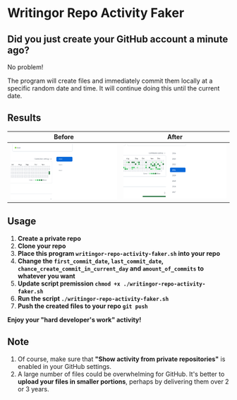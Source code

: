 # Writingor Repo Activity Faker

## Did you just create your GitHub account a minute ago?

No problem!

The program will create files and immediately commit them locally at a specific random date and time. It will continue doing this until the current date.

## Results

| **Before**             | **After**                                       |
|------------------------|------------------------------------------------|
| ![Before script execution](https://github.com/writingor/writingor-repo-activity-faker/blob/main/static/img/before-script-execution.png?raw=true) | ![After script execution](https://github.com/writingor/writingor-repo-activity-faker/blob/main/static/img/after-script-execution.png?raw=true) |

## Usage

1. **Create a private repo**  
2. **Clone your repo**  
3. **Place this program `writingor-repo-activity-faker.sh` into your repo**
4. **Change the `first_commit_date`, `last_commit_date`, `chance_create_commit_in_current_day` and `amount_of_commits` to whatever you want**
5. **Update script premission `chmod +x ./writingor-repo-activity-faker.sh`**
6. **Run the script `./writingor-repo-activity-faker.sh`**
7. **Push the created files to your repo `git push`**

**Enjoy your "hard developer's work" activity!**

## Note

1. Of course, make sure that **"Show activity from private repositories"** is enabled in your GitHub settings.
2. A large number of files could be overwhelming for GitHub. It's better to **upload your files in smaller portions**, perhaps by delivering them over 2 or 3 years.
